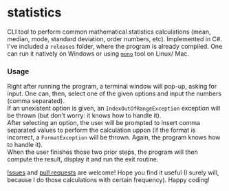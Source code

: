 # statistics

CLI tool to perform common mathematical statistics calculations (mean, median, mode, standard deviation, order numbers, etc). Implemented in C#.<br>
I've included a `releases` folder, where the program is already compiled. One can run it natively on Windows or using [`mono`](https://www.mono-project.com/) tool on Linux/ Mac.

### Usage

Right after running the program, a terminal window will pop-up, asking for input. One can, then, select one of the given options and input the numbers (comma separated).<br>
If an unexistent option is given, an `IndexOutOfRangeException` exception will be thrown (but don't worry: it knows how to handle it).<br>
After selecting an option, the user will be prompted to insert comma separated values to perform the calculation uppon (if the format is incorrect, a `FormatException` will be thrown. Again, the program knows how to handle it).<br>
When the user finishes those two prior steps, the program will then compute the result, display it and run the exit routine.


[Issues](//github.com/bored-user/statistics/issues) and [pull requests](//github.com/bored-user/statistics/pull) are welcome! Hope you find it useful (I surely will, because I do those calculations with certain frequency). Happy coding!
